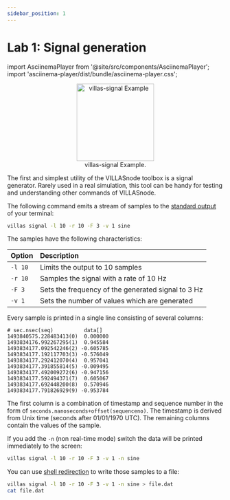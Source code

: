 ```yaml
---
sidebar_position: 1
---
```


# Lab 1: Signal generation

import AsciinemaPlayer from '@site/src/components/AsciinemaPlayer';
import 'asciinema-player/dist/bundle/asciinema-player.css';

<figure align="center">
    <img alt="villas-signal Example" src="/img/drawio/villas_signal.svg" height="180px" />
    <figcaption>villas-signal Example.</figcaption>
</figure>

The first and simplest utility of the VILLASnode toolbox is a signal generator.
Rarely used in a real simulation, this tool can be handy for testing and understanding other commands of VILLASnode.

The following command emits a stream of samples to the [standard output](https://en.wikipedia.org/wiki/Standard_streams#Standard_output_.28stdout.29) of your terminal:

```bash
villas signal -l 10 -r 10 -F 3 -v 1 sine
```

The samples have the following characteristics:

| Option	| Description |
| :---	| :--- |
| `-l 10` | Limits the output to 10 samples |
| `-r 10` | Samples the signal with a rate of 10 Hz |
| `-F 3` 	| Sets the frequency of the generated signal to 3 Hz |
| `-v 1` 	| Sets the number of values which are generated |

<AsciinemaPlayer src="/recordings/terminal/villas_signal.json" rows={25} cols={120} idleTimeLimit={3} preload={true} />

Every sample is printed in a single line consisting of several columns:

```
# sec.nsec(seq)          data[]
1493840575.228483413(0)  0.000000
1493834176.992267295(1)  0.945584
1493834177.092542246(2) -0.605785
1493834177.192117703(3) -0.576049
1493834177.292412070(4)  0.957041
1493834177.391855814(5) -0.009495
1493834177.492009272(6) -0.947156
1493834177.592494371(7)  0.605067
1493834177.692448200(8)  0.570946
1493834177.791826929(9) -0.953784
```

The first column is a combination of timestamp and sequence number in the form of `seconds.nanoseconds+offset(sequenceno)`.
The timestamp is derived from Unix time (seconds after 01/01/1970 UTC).
The remaining columns contain the values of the sample.

If you add the `-n` (non real-time mode) switch the data will be printed immediately to the screen:

```bash
villas signal -l 10 -r 10 -F 3 -v 1 -n sine
```

<AsciinemaPlayer src="/recordings/terminal/villas_signal_nrt.json" rows={25} cols={120} idleTimeLimit={3} preload={true} />


You can use [shell redirection](https://www.gnu.org/software/bash/manual/html_node/Redirections.html) to write those samples to a file:

```bash
villas signal -l 10 -r 10 -F 3 -v 1 -n sine > file.dat
cat file.dat
```

<AsciinemaPlayer src="/recordings/terminal/villas_signal_file.json" rows={25} cols={120} idleTimeLimit={3} preload={true} />
